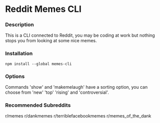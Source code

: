# Reddit Memes CLI 

### Description 
This is a CLI connected to Reddit, you may be coding at work but nothing stops you from looking at some nice memes. 

### Installation 
```
npm install --global memes-cli
```
### Options
Commands 'show' and 'makemelaugh' have a sorting option, you can choose from 'new' 'top' 'rising' and 'controversial'.

### Recommended Subreddits 
r/memes
r/dankmemes
r/terriblefacebookmemes
r/memes_of_the_dank


 